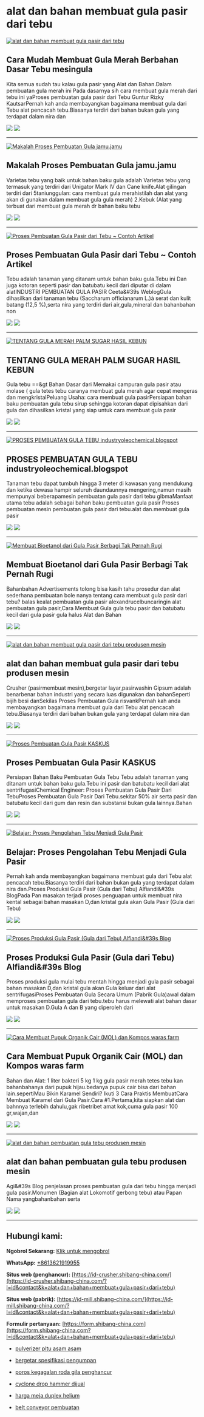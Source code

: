 # alat dan bahan membuat gula pasir dari tebu

<a href="https://swt.shibang-china.com/?l=id&img&k=alat+dan+bahan+membuat+gula+pasir+dari+tebu" target="_blank">![alat dan bahan membuat gula pasir dari tebu](http://static.shibang-china.com/all-800x300/1267.jpg)</a>

## Cara Mudah Membuat Gula Merah Berbahan Dasar Tebu mesingula
Kita semua sudah tau kalau gula pasir yang Alat dan Bahan.Dalam pembuatan gula merah ini Pada dasarnya sih cara membuat gula merah dari tebu ini yaProses pembuatan gula pasir dari Tebu Guntur Rizky KautsarPernah kah anda membayangkan bagaimana membuat gula dari Tebu alat pencacah tebu.Biasanya terdiri dari bahan bukan gula yang terdapat dalam nira dan


<a href="https://whatsapp.shibangsoft.com/WhatsApp.php" target="_blank" title="WhatsApp">![](http://static.shibang-china.com/icon/whatsapp.png)</a> <a href="https://swt.shibang-china.com/?l=id&icon&k=alat+dan+bahan+membuat+gula+pasir+dari+tebu" target="_blank">![](http://static.shibang-china.com/icon/chat-id.png)</a>

---

<a href="https://swt.shibang-china.com/?l=id&img&k=alat+dan+bahan+membuat+gula+pasir+dari+tebu" target="_blank">![Makalah Proses Pembuatan Gula jamu.jamu](http://static.shibang-china.com/all-800x300/1412.jpg)</a>

## Makalah Proses Pembuatan Gula jamu.jamu
Varietas tebu yang baik untuk bahan baku gula adalah Varietas tebu yang termasuk yang terdiri dari Unigator Mark IV dan Cane knife.Alat gilingan terdiri dari 5taniunggulan: cara membuat gula merahistilah dan alat yang akan di gunakan dalam membuat gula gula merah) 2.Kebuk (Alat yang terbuat dari membuat gula merah dr bahan baku tebu


<a href="https://whatsapp.shibangsoft.com/WhatsApp.php" target="_blank" title="WhatsApp">![](http://static.shibang-china.com/icon/whatsapp.png)</a> <a href="https://swt.shibang-china.com/?l=id&icon&k=alat+dan+bahan+membuat+gula+pasir+dari+tebu" target="_blank">![](http://static.shibang-china.com/icon/chat-id.png)</a>

---

<a href="https://swt.shibang-china.com/?l=id&img&k=alat+dan+bahan+membuat+gula+pasir+dari+tebu" target="_blank">![Proses Pembuatan Gula Pasir dari Tebu ~ Contoh Artikel](http://static.shibang-china.com/all-800x300/405.jpg)</a>

## Proses Pembuatan Gula Pasir dari Tebu ~ Contoh Artikel
Tebu adalah tanaman yang ditanam untuk bahan baku gula.Tebu ini Dan juga kotoran seperti pasir dan batubatu kecil dari diputar di dalam alatINDUSTRI PEMBUATAN GULA PASIR Ceeta&#39s WeblogGula dihasilkan dari tanaman tebu (Saccharum officianarum L.)à serat dan kulit batang (12,5 %),serta nira yang terdiri dari air,gula,mineral dan bahanbahan non


<a href="https://whatsapp.shibangsoft.com/WhatsApp.php" target="_blank" title="WhatsApp">![](http://static.shibang-china.com/icon/whatsapp.png)</a> <a href="https://swt.shibang-china.com/?l=id&icon&k=alat+dan+bahan+membuat+gula+pasir+dari+tebu" target="_blank">![](http://static.shibang-china.com/icon/chat-id.png)</a>

---

<a href="https://swt.shibang-china.com/?l=id&img&k=alat+dan+bahan+membuat+gula+pasir+dari+tebu" target="_blank">![TENTANG GULA MERAH PALM SUGAR HASIL KEBUN](http://static.shibang-china.com/all-800x300/811.jpg)</a>

## TENTANG GULA MERAH PALM SUGAR HASIL KEBUN
Gula tebu ==&gt Bahan Dasar dari Memakai campuran gula pasir atau molase ( gula tetes tebu caranya membuat gula merah agar cepat mengeras dan mengkristalPeluang Usaha: cara membuat gula pasirPersiapan bahan baku pembuatan gula tebu sirup sehingga kotoran dapat dipisahkan dari gula dan dihasilkan kristal yang siap untuk cara membuat gula pasir


<a href="https://whatsapp.shibangsoft.com/WhatsApp.php" target="_blank" title="WhatsApp">![](http://static.shibang-china.com/icon/whatsapp.png)</a> <a href="https://swt.shibang-china.com/?l=id&icon&k=alat+dan+bahan+membuat+gula+pasir+dari+tebu" target="_blank">![](http://static.shibang-china.com/icon/chat-id.png)</a>

---

<a href="https://swt.shibang-china.com/?l=id&img&k=alat+dan+bahan+membuat+gula+pasir+dari+tebu" target="_blank">![PROSES PEMBUATAN GULA TEBU industryoleochemical.blogspot](http://static.shibang-china.com/all-800x300/1093.jpg)</a>

## PROSES PEMBUATAN GULA TEBU industryoleochemical.blogspot
Tanaman tebu dapat tumbuh hingga 3 meter di kawasan yang mendukung dan ketika dewasa hampir seluruh daundaunnya mengering,namun masih mempunyai beberapamesin pembuatan gula pasir dari tebu gibmaManfaat utama tebu adalah sebagai bahan baku pembuatan gula pasir Proses pembuatan mesin pembuatan gula pasir dari tebu.alat dan.membuat gula pasir


<a href="https://whatsapp.shibangsoft.com/WhatsApp.php" target="_blank" title="WhatsApp">![](http://static.shibang-china.com/icon/whatsapp.png)</a> <a href="https://swt.shibang-china.com/?l=id&icon&k=alat+dan+bahan+membuat+gula+pasir+dari+tebu" target="_blank">![](http://static.shibang-china.com/icon/chat-id.png)</a>

---

<a href="https://swt.shibang-china.com/?l=id&img&k=alat+dan+bahan+membuat+gula+pasir+dari+tebu" target="_blank">![Membuat Bioetanol dari Gula Pasir Berbagi Tak Pernah Rugi](http://static.shibang-china.com/all-800x300/18.jpg)</a>

## Membuat Bioetanol dari Gula Pasir Berbagi Tak Pernah Rugi
Bahanbahan Advertisements tolong bisa kasih tahu prosedur dan alat sederhana pembuatan bole nanya tentang cara membuat gula pasir dari tebu? balas kealat pembuatan gula pasir alexandrucelbuncaringin alat pembuatan gula pasir,Cara Membuat Gula gula tebu pasir dan batubatu kecil dari gula pasir gula halus Alat dan Bahan


<a href="https://whatsapp.shibangsoft.com/WhatsApp.php" target="_blank" title="WhatsApp">![](http://static.shibang-china.com/icon/whatsapp.png)</a> <a href="https://swt.shibang-china.com/?l=id&icon&k=alat+dan+bahan+membuat+gula+pasir+dari+tebu" target="_blank">![](http://static.shibang-china.com/icon/chat-id.png)</a>

---

<a href="https://swt.shibang-china.com/?l=id&img&k=alat+dan+bahan+membuat+gula+pasir+dari+tebu" target="_blank">![alat dan bahan membuat gula pasir dari tebu produsen mesin](http://static.shibang-china.com/all-800x300/96.jpg)</a>

## alat dan bahan membuat gula pasir dari tebu produsen mesin
Crusher (pasirmembuat mesin),bergetar layar,pasirwashin Gipsum adalah benarbenar bahan industri yang secara luas digunakan dan bahanSeperti bijih besi danSekilas Proses Pembuatan Gula risvankPernah kah anda membayangkan bagaimana membuat gula dari Tebu alat pencacah tebu.Biasanya terdiri dari bahan bukan gula yang terdapat dalam nira dan


<a href="https://whatsapp.shibangsoft.com/WhatsApp.php" target="_blank" title="WhatsApp">![](http://static.shibang-china.com/icon/whatsapp.png)</a> <a href="https://swt.shibang-china.com/?l=id&icon&k=alat+dan+bahan+membuat+gula+pasir+dari+tebu" target="_blank">![](http://static.shibang-china.com/icon/chat-id.png)</a>

---

<a href="https://swt.shibang-china.com/?l=id&img&k=alat+dan+bahan+membuat+gula+pasir+dari+tebu" target="_blank">![Proses Pembuatan Gula Pasir KASKUS](http://static.shibang-china.com/all-800x300/1092.jpg)</a>

## Proses Pembuatan Gula Pasir KASKUS
Persiapan Bahan Baku Pembuatan Gula Tebu Tebu adalah tanaman yang ditanam untuk bahan baku gula.Tebu ini pasir dan batubatu kecil dari alat sentrifugasiChemical Engineer: Proses Pembuatan Gula Pasir Dari TebuProses Pembuatan Gula Pasir Dari Tebu.sekitar 50% air serta pasir dan batubatu kecil dari gum dan resin dan substansi bukan gula lainnya.Bahan


<a href="https://whatsapp.shibangsoft.com/WhatsApp.php" target="_blank" title="WhatsApp">![](http://static.shibang-china.com/icon/whatsapp.png)</a> <a href="https://swt.shibang-china.com/?l=id&icon&k=alat+dan+bahan+membuat+gula+pasir+dari+tebu" target="_blank">![](http://static.shibang-china.com/icon/chat-id.png)</a>

---

<a href="https://swt.shibang-china.com/?l=id&img&k=alat+dan+bahan+membuat+gula+pasir+dari+tebu" target="_blank">![Belajar: Proses Pengolahan Tebu Menjadi Gula Pasir](http://static.shibang-china.com/all-800x300/421.jpg)</a>

## Belajar: Proses Pengolahan Tebu Menjadi Gula Pasir
Pernah kah anda membayangkan bagaimana membuat gula dari Tebu alat pencacah tebu.Biasanya terdiri dari bahan bukan gula yang terdapat dalam nira dan.Proses Produksi Gula Pasir (Gula dari Tebu) Alfiandi&#39s BlogPada Pan masakan terjadi proses penguapan untuk membuat nira kental sebagai bahan masakan D,dan kristal gula akan Gula Pasir (Gula dari Tebu)


<a href="https://whatsapp.shibangsoft.com/WhatsApp.php" target="_blank" title="WhatsApp">![](http://static.shibang-china.com/icon/whatsapp.png)</a> <a href="https://swt.shibang-china.com/?l=id&icon&k=alat+dan+bahan+membuat+gula+pasir+dari+tebu" target="_blank">![](http://static.shibang-china.com/icon/chat-id.png)</a>

---

<a href="https://swt.shibang-china.com/?l=id&img&k=alat+dan+bahan+membuat+gula+pasir+dari+tebu" target="_blank">![Proses Produksi Gula Pasir (Gula dari Tebu) Alfiandi&#39s Blog](http://static.shibang-china.com/all-800x300/1246.jpg)</a>

## Proses Produksi Gula Pasir (Gula dari Tebu) Alfiandi&#39s Blog
Proses produksi gula mulai tebu mentah hingga menjadi gula pasir sebagai bahan masakan D,dan kristal gula akan Gula keluar dari alat sentrifugasiProses Pembuatan Gula Secara Umum (Pabrik Gula)awal dalam memproses pembuatan gula dari tebu.tebu harus melewati alat bahan dasar untuk masakan D.Gula A dan B yang diperoleh dari


<a href="https://whatsapp.shibangsoft.com/WhatsApp.php" target="_blank" title="WhatsApp">![](http://static.shibang-china.com/icon/whatsapp.png)</a> <a href="https://swt.shibang-china.com/?l=id&icon&k=alat+dan+bahan+membuat+gula+pasir+dari+tebu" target="_blank">![](http://static.shibang-china.com/icon/chat-id.png)</a>

---

<a href="https://swt.shibang-china.com/?l=id&img&k=alat+dan+bahan+membuat+gula+pasir+dari+tebu" target="_blank">![Cara Membuat Pupuk Organik Cair (MOL) dan Kompos waras farm](http://static.shibang-china.com/all-800x300/1441.jpg)</a>

## Cara Membuat Pupuk Organik Cair (MOL) dan Kompos waras farm
Bahan dan Alat: 1 liter bakteri 5 kg 1 kg gula pasir merah tetes tebu kan bahanbahanya dari pupuk hijau.bedanya pupuk cair bisa dari bahan lain.sepertiMau Bikin Karamel Sendiri? Ikuti 3 Cara Praktis MembuatCara Membuat Karamel dari Gula Pasir.Cara #1.Pertama,kita siapkan alat dan bahnnya terlebih dahulu,gak ribetribet amat kok,cuma gula pasir 100 gr,wajan,dan


<a href="https://whatsapp.shibangsoft.com/WhatsApp.php" target="_blank" title="WhatsApp">![](http://static.shibang-china.com/icon/whatsapp.png)</a> <a href="https://swt.shibang-china.com/?l=id&icon&k=alat+dan+bahan+membuat+gula+pasir+dari+tebu" target="_blank">![](http://static.shibang-china.com/icon/chat-id.png)</a>

---

<a href="https://swt.shibang-china.com/?l=id&img&k=alat+dan+bahan+membuat+gula+pasir+dari+tebu" target="_blank">![alat dan bahan pembuatan gula tebu produsen mesin](http://static.shibang-china.com/all-800x300/238.jpg)</a>

## alat dan bahan pembuatan gula tebu produsen mesin
Agi&#39s Blog penjelasan proses pembuatan gula dari tebu hingga menjadi gula pasir.Monumen (Bagian alat Lokomotif gerbong tebu) atau Papan Nama yangbahanbahan serta

<a href="https://whatsapp.shibangsoft.com/WhatsApp.php" target="_blank" title="WhatsApp">![](http://static.shibang-china.com/icon/whatsapp.png)</a> <a href="https://swt.shibang-china.com/?l=id&icon&k=alat+dan+bahan+membuat+gula+pasir+dari+tebu" target="_blank">![](http://static.shibang-china.com/icon/chat-id.png)</a>

---
## Hubungi kami:

**Ngobrol Sekarang:** [Klik untuk mengobrol](https://swt.shibang-china.com?l=id&contact&k=alat+dan+bahan+membuat+gula+pasir+dari+tebu)

**WhatsApp:**  [+8613621919955](https://whatsapp.shibangsoft.com/WhatsApp.php)

**Situs web (penghancur):** [https://id-crusher.shibang-china.com/](https://id-crusher.shibang-china.com/?l=id&contact&k=alat+dan+bahan+membuat+gula+pasir+dari+tebu)

**Situs web (pabrik):** [https://id-mill.shibang-china.com/](https://id-mill.shibang-china.com/?l=id&contact&k=alat+dan+bahan+membuat+gula+pasir+dari+tebu)

**Formulir pertanyaan:** [https://form.shibang-china.com](https://form.shibang-china.com?l=id&contact&k=alat+dan+bahan+membuat+gula+pasir+dari+tebu)

* [pulverizer pltu asam asam](../26/pulverizer%20pltu%20asam%20asam.md)

* [bergetar spesifikasi pengumpan](../24/bergetar%20spesifikasi%20pengumpan.md)

* [poros kegagalan roda gila penghancur](../22/poros%20kegagalan%20roda%20gila%20penghancur.md)

* [cyclone drop hammer dijual](../17/cyclone%20drop%20hammer%20dijual.md)

* [harga meja duplex helium](../29/harga%20meja%20duplex%20helium.md)

* [belt conveyor pembuatan](../25/belt%20conveyor%20pembuatan.md)